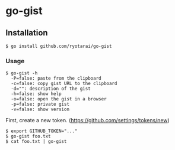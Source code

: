 # go-gist
## Installation
```
$ go install github.com/ryotarai/go-gist
```

### Usage
```
$ go-gist -h
  -P=false: paste from the clipboard
  -c=false: copy gist URL to the clipboard
  -d="": description of the gist
  -h=false: show help
  -o=false: open the gist in a browser
  -p=false: private gist
  -v=false: show version
```

First, create a new token. (https://github.com/settings/tokens/new)

```
$ export GITHUB_TOKEN="..."
$ go-gist foo.txt
$ cat foo.txt | go-gist
```

